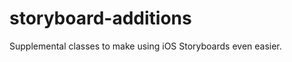 storyboard-additions
====================

Supplemental classes to make using iOS Storyboards even easier.
